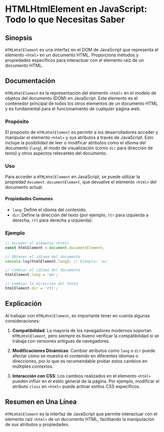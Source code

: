 <!--
Meta Description: # HTMLHtmlElement en JavaScript: Todo lo que Necesitas Saber ## Sinopsis `HTMLHtmlElement` es una interfaz en el DOM de JavaScript que representa el e...
Meta Keywords: html, documento, del, elemento, htmlhtmlelement
-->

# HTMLHtmlElement en JavaScript: Todo lo que Necesitas Saber

## Sinopsis
`HTMLHtmlElement` es una interfaz en el DOM de JavaScript que representa el elemento `<html>` en un documento HTML. Proporciona métodos y propiedades específicos para interactuar con el elemento raíz de un documento HTML.

## Documentación
`HTMLHtmlElement` es la representación del elemento `<html>` en el modelo de objetos del documento (DOM) en JavaScript. Este elemento es el contenedor principal de todos los otros elementos de un documento HTML y es fundamental para el funcionamiento de cualquier página web.

### Propósito
El propósito de `HTMLHtmlElement` es permitir a los desarrolladores acceder y manipular el elemento `<html>` y sus atributos a través de JavaScript. Esto incluye la posibilidad de leer o modificar atributos como el idioma del documento (`lang`), el modo de visualización (como `dir` para dirección de texto) y otros aspectos relevantes del documento.

### Uso
Para acceder a `HTMLHtmlElement` en JavaScript, se puede utilizar la propiedad `document.documentElement`, que devuelve el elemento `<html>` del documento actual.

#### Propiedades Comunes
- `lang`: Define el idioma del contenido.
- `dir`: Define la dirección del texto (por ejemplo, `ltr` para izquierda a derecha, `rtl` para derecha a izquierda).

### Ejemplo
```javascript
// Acceder al elemento <html>
const htmlElement = document.documentElement;

// Obtener el idioma del documento
console.log(htmlElement.lang); // Ejemplo: 'es'

// Cambiar el idioma del documento
htmlElement.lang = 'en';

// Cambiar la dirección del texto
htmlElement.dir = 'rtl';
```

## Explicación
Al trabajar con `HTMLHtmlElement`, es importante tener en cuenta algunas consideraciones:

1. **Compatibilidad**: La mayoría de los navegadores modernos soportan `HTMLHtmlElement`, pero siempre es bueno verificar la compatibilidad si se trabaja con versiones antiguas de navegadores.
   
2. **Modificaciones Dinámicas**: Cambiar atributos como `lang` o `dir` puede afectar cómo se muestra el contenido en diferentes idiomas o direcciones, por lo que es recomendable probar estos cambios en múltiples contextos.

3. **Interacción con CSS**: Los cambios realizados en el elemento `<html>` pueden influir en el estilo general de la página. Por ejemplo, modificar el atributo `class` en `<html>` puede activar estilos CSS específicos.

## Resumen en Una Línea
`HTMLHtmlElement` es la interfaz de JavaScript que permite interactuar con el elemento raíz `<html>` de un documento HTML, facilitando la manipulación de sus atributos y propiedades.